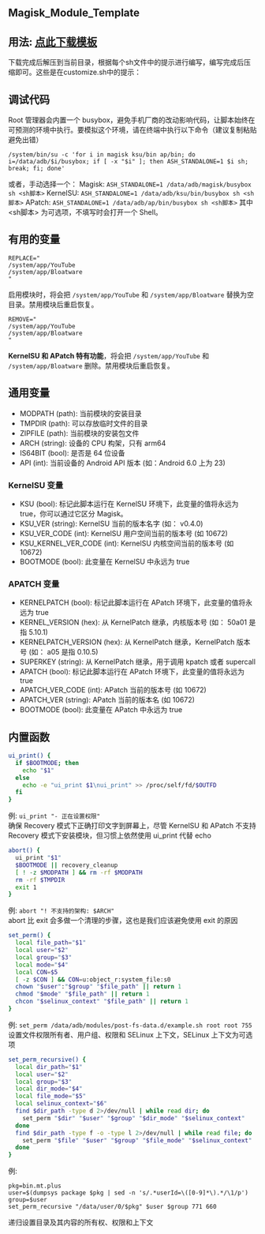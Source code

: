 ## Magisk_Module_Template

## 用法: [点此下载模板](https://github.com/Webpage-gh/MMT-Magisk_Module_Template/archive/refs/heads/main.zip)
下载完成后解压到当前目录，根据每个sh文件中的提示进行编写，编写完成后压缩即可。这些是在customize.sh中的提示：

## 调试代码
Root 管理器会内置一个 busybox，避免手机厂商的改动影响代码，让脚本始终在可预测的环境中执行。要模拟这个环境，请在终端中执行以下命令（建议复制粘贴避免出错）
```POSIX sh
/system/bin/su -c 'for i in magisk ksu/bin ap/bin; do i=/data/adb/$i/busybox; if [ -x "$i" ]; then ASH_STANDALONE=1 $i sh; break; fi; done'
```
或者，手动选择一个：
Magisk: `ASH_STANDALONE=1 /data/adb/magisk/busybox sh <sh脚本>`
KernelSU: `ASH_STANDALONE=1 /data/adb/ksu/bin/busybox sh <sh脚本>`
APatch: `ASH_STANDALONE=1 /data/adb/ap/bin/busybox sh <sh脚本>`
其中 <sh脚本> 为可选项，不填写时会打开一个 Shell。

## 有用的变量
```
REPLACE="
/system/app/YouTube
/system/app/Bloatware
"
```
启用模块时，将会把 `/system/app/YouTube` 和 `/system/app/Bloatware` 替换为空目录。禁用模块后重启恢复。
```
REMOVE="
/system/app/YouTube
/system/app/Bloatware
"
```
**KernelSU 和 APatch 特有功能**，将会把 `/system/app/YouTube` 和 `/system/app/Bloatware` 删除。禁用模块后重启恢复。

## 通用变量
- MODPATH (path): 当前模块的安装目录
- TMPDIR (path): 可以存放临时文件的目录
- ZIPFILE (path): 当前模块的安装包文件
- ARCH (string): 设备的 CPU 构架，只有 arm64
- IS64BIT (bool): 是否是 64 位设备
- API (int): 当前设备的 Android API 版本 (如：Android 6.0 上为 23)

### KernelSU 变量
- KSU (bool): 标记此脚本运行在 KernelSU 环境下，此变量的值将永远为 true，你可以通过它区分 Magisk。
- KSU_VER (string): KernelSU 当前的版本名字 (如： v0.4.0)
- KSU_VER_CODE (int): KernelSU 用户空间当前的版本号 (如 10672)
- KSU_KERNEL_VER_CODE (int): KernelSU 内核空间当前的版本号 (如 10672)
- BOOTMODE (bool): 此变量在 KernelSU 中永远为 true

### APATCH 变量
- KERNELPATCH (bool): 标记此脚本运行在 APatch 环境下，此变量的值将永远为 true
- KERNEL_VERSION (hex): 从 KernelPatch 继承，内核版本号 (如： 50a01 是指 5.10.1)
- KERNELPATCH_VERSION (hex): 从 KernelPatch 继承，KernelPatch 版本号 (如： a05 是指 0.10.5)
- SUPERKEY (string): 从 KernelPatch 继承，用于调用 kpatch 或者 supercall
- APATCH (bool): 标记此脚本运行在 APatch 环境下，此变量的值将永远为 true
- APATCH_VER_CODE (int): APatch 当前的版本号 (如 10672)
- APATCH_VER (string): APatch 当前的版本名 (如 10672)
- BOOTMODE (bool): 此变量在 APatch 中永远为 true

## 内置函数
```sh
ui_print() {
  if $BOOTMODE; then
    echo "$1"
  else
    echo -e "ui_print $1\nui_print" >> /proc/self/fd/$OUTFD
  fi
}
```
例: `ui_print "- 正在设置权限"`  
确保 Recovery 模式下正确打印文字到屏幕上，尽管 KernelSU 和 APatch 不支持 Recovery 模式下安装模块，但习惯上依然使用 ui_print 代替 echo

```sh
abort() {
  ui_print "$1"
  $BOOTMODE || recovery_cleanup
  [ ! -z $MODPATH ] && rm -rf $MODPATH
  rm -rf $TMPDIR
  exit 1
}
```
例: `abort "! 不支持的架构: $ARCH"`  
abort 比 exit 会多做一个清理的步骤，这也是我们应该避免使用 exit 的原因

```sh
set_perm() {
  local file_path="$1"
  local user="$2"
  local group="$3"
  local mode="$4"
  local CON=$5
  [ -z $CON ] && CON=u:object_r:system_file:s0
  chown "$user":"$group" "$file_path" || return 1
  chmod "$mode" "$file_path" || return 1
  chcon "$selinux_context" "$file_path" || return 1
}
```
例: `set_perm /data/adb/modules/post-fs-data.d/example.sh root root 755`  
设置文件权限所有者、用户组、权限和 SELinux 上下文，SELinux 上下文为可选项

```sh
set_perm_recursive() {
  local dir_path="$1"
  local user="$2"
  local group="$3"
  local dir_mode="$4"
  local file_mode="$5"
  local selinux_context="$6"
  find $dir_path -type d 2>/dev/null | while read dir; do
    set_perm "$dir" "$user" "$group" "$dir_mode" "$selinux_context"
  done
  find $dir_path -type f -o -type l 2>/dev/null | while read file; do
    set_perm "$file" "$user" "$group" "$file_mode" "$selinux_context"
  done
}
```
例: 
```
pkg=bin.mt.plus
user=$(dumpsys package $pkg | sed -n 's/.*userId=\([0-9]*\).*/\1/p')
group=$user
set_perm_recursive "/data/user/0/$pkg" $user $group 771 660
```
递归设置目录及其内容的所有权、权限和上下文

